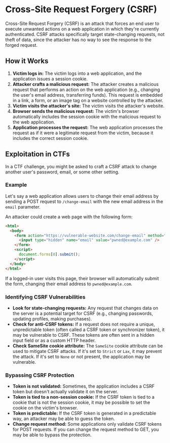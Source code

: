 # Cross-Site Request Forgery (CSRF)

Cross-Site Request Forgery (CSRF) is an attack that forces an end user to execute unwanted actions on a web application in which they're currently authenticated. CSRF attacks specifically target state-changing requests, not theft of data, since the attacker has no way to see the response to the forged request.

## How it Works

1.  **Victim logs in:** The victim logs into a web application, and the application issues a session cookie.
2.  **Attacker crafts a malicious request:** The attacker creates a malicious request that performs an action on the web application (e.g., changing the user's email address, transferring funds). This request is embedded in a link, a form, or an image tag on a website controlled by the attacker.
3.  **Victim visits the attacker's site:** The victim visits the attacker's website.
4.  **Browser sends the malicious request:** The victim's browser automatically includes the session cookie with the malicious request to the web application.
5.  **Application processes the request:** The web application processes the request as if it were a legitimate request from the victim, because it includes the correct session cookie.

## Exploitation in CTFs

In a CTF challenge, you might be asked to craft a CSRF attack to change another user's password, email, or some other setting.

### Example

Let's say a web application allows users to change their email address by sending a POST request to `/change-email` with the new email address in the `email` parameter.

An attacker could create a web page with the following form:

```html
<html>
  <body>
    <form action="https://vulnerable-website.com/change-email" method="POST">
      <input type="hidden" name="email" value="pwned@example.com" />
    </form>
    <script>
      document.forms[0].submit();
    </script>
  </body>
</html>
```

If a logged-in user visits this page, their browser will automatically submit the form, changing their email address to `pwned@example.com`.

### Identifying CSRF Vulnerabilities

*   **Look for state-changing requests:** Any request that changes data on the server is a potential target for CSRF (e.g., changing passwords, updating profiles, making purchases).
*   **Check for anti-CSRF tokens:** If a request does not require a unique, unpredictable token (often called a CSRF token or synchronizer token), it may be vulnerable to CSRF. These tokens are often sent in a hidden input field or as a custom HTTP header.
*   **Check SameSite cookie attribute:** The `SameSite` cookie attribute can be used to mitigate CSRF attacks. If it's set to `Strict` or `Lax`, it may prevent the attack. If it's set to `None` or not present, the application may be vulnerable.

### Bypassing CSRF Protection

*   **Token is not validated:** Sometimes, the application includes a CSRF token but doesn't actually validate it on the server.
*   **Token is tied to a non-session cookie:** If the CSRF token is tied to a cookie that is not the session cookie, it may be possible to set the cookie on the victim's browser.
*   **Token is predictable:** If the CSRF token is generated in a predictable way, an attacker may be able to guess the token.
*   **Change request method:** Some applications only validate CSRF tokens for POST requests. If you can change the request method to GET, you may be able to bypass the protection.